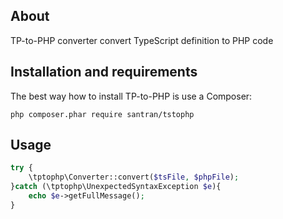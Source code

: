 About
-----
TP-to-PHP converter convert TypeScript definition to PHP code

Installation and requirements
-----------------------------

The best way how to install TP-to-PHP is use a Composer:

```
php composer.phar require santran/tstophp
```

Usage
-----

```php
try {
    \tptophp\Converter::convert($tsFile, $phpFile);
}catch (\tptophp\UnexpectedSyntaxException $e){
	echo $e->getFullMessage();
}
```
